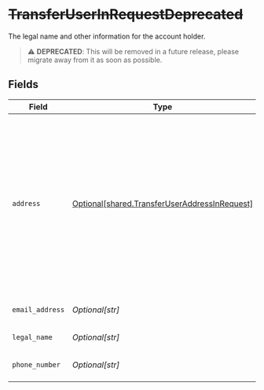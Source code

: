 # ~~TransferUserInRequestDeprecated~~

The legal name and other information for the account holder.

> :warning: **DEPRECATED**: This will be removed in a future release, please migrate away from it as soon as possible.


## Fields

| Field                                                                                                                                                             | Type                                                                                                                                                              | Required                                                                                                                                                          | Description                                                                                                                                                       |
| ----------------------------------------------------------------------------------------------------------------------------------------------------------------- | ----------------------------------------------------------------------------------------------------------------------------------------------------------------- | ----------------------------------------------------------------------------------------------------------------------------------------------------------------- | ----------------------------------------------------------------------------------------------------------------------------------------------------------------- |
| `address`                                                                                                                                                         | [Optional[shared.TransferUserAddressInRequest]](../../models/shared/transferuseraddressinrequest.md)                                                              | :heavy_minus_sign:                                                                                                                                                | The address associated with the account holder. Providing this data will improve the likelihood that Plaid will be able to guarantee the transfer, if applicable. |
| `email_address`                                                                                                                                                   | *Optional[str]*                                                                                                                                                   | :heavy_minus_sign:                                                                                                                                                | The user's email address.                                                                                                                                         |
| `legal_name`                                                                                                                                                      | *Optional[str]*                                                                                                                                                   | :heavy_minus_sign:                                                                                                                                                | The user's legal name.                                                                                                                                            |
| `phone_number`                                                                                                                                                    | *Optional[str]*                                                                                                                                                   | :heavy_minus_sign:                                                                                                                                                | The user's phone number.                                                                                                                                          |